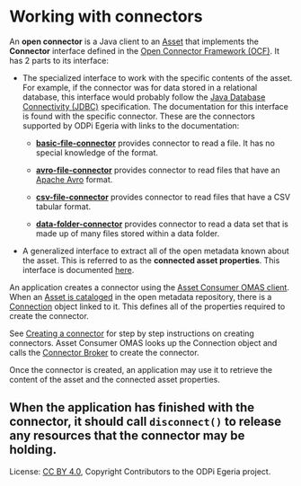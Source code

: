 <!-- SPDX-License-Identifier: CC-BY-4.0 -->
<!-- Copyright Contributors to the ODPi Egeria project 2019. -->

# Working with connectors

An **open connector** is a Java client to an [Asset](../../../docs/concepts/assets) that implements the **Connector** interface
defined in the [Open Connector Framework (OCF)](../../../../frameworks/open-connector-framework).
It has 2 parts to its interface:

* The specialized interface to work with the specific contents of the asset.  For example, if the connector
  was for data stored in a relational database, this interface would probably follow the 
  [Java Database Connectivity (JDBC)](https://en.wikipedia.org/wiki/Java_Database_Connectivity) specification.
  The documentation for this interface is found with the specific connector.  These are the connectors
  supported by ODPi Egeria with links to the documentation:
   
    * **[basic-file-connector](../../../../adapters/open-connectors/data-store-connectors/file-connectors/basic-file-connector)** provides connector to read a file.
      It has no special knowledge of the format.

    * **[avro-file-connector](../../../../adapters/open-connectors/data-store-connectors/file-connectors/avro-file-connector)** provides connector to read files
      that have an [Apache Avro](https://avro.apache.org/) format.

    * **[csv-file-connector](../../../../adapters/open-connectors/data-store-connectors/file-connectors/csv-file-connector)** provides connector to read files
      that have a CSV tabular format.

    * **[data-folder-connector](../../../../adapters/open-connectors/data-store-connectors/file-connectors/data-folder-connector)** provides connector to read a data set that is made up of many files
      stored within a data folder.

* A generalized interface to extract all of the open metadata known about the asset.  This is referred to
  as the **connected asset properties**.  This interface is documented [here](retrieving-asset-properties.md).
  
An application creates a connector using the [Asset Consumer OMAS client](creating-a-connector.md).
When an [Asset is cataloged](../../../../../open-metadata-publication/website/cataloging-assets) in the open metadata repository,
there is a [Connection](../../../../frameworks/open-connector-framework/docs/concepts/connection.md) object
linked to it.  This defines all of the properties required to create the connector.

See [Creating a connector](creating-a-connector.md) for step by step instructions on creating connectors.
Asset Consumer OMAS looks up the Connection object and calls the [Connector Broker](../../../../frameworks/open-connector-framework/docs/concepts/connector-broker.md)
to create the connector.

Once the connector is created, an application may use it to retrieve the content of the asset and the connected
asset properties.

When the application has finished with the connector, it should call `disconnect()` to release any resources
that the connector may be holding.
----
License: [CC BY 4.0](https://creativecommons.org/licenses/by/4.0/),
Copyright Contributors to the ODPi Egeria project.